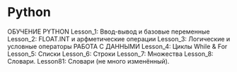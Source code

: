 # Python
ОБУЧЕНИЕ PYTHON
Lesson_1: Ввод-вывод и базовые переменные
Lesson_2: FLOAT.INT и арфметические операции
Lesson_3: Логические и условные операторы
РАБОТА С ДАННЫМИ
Lesson_4: Циклы While & For
Lesson_5: Списки
Lesson_6: Строки
Lesson_7: Множества
Lesson_8: Словари.
Lesson81: Словари (не много изменённый).
